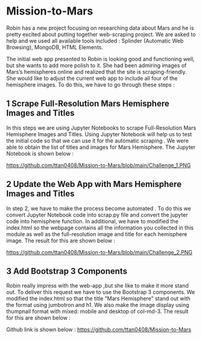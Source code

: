# Mission-to-Mars
Robin has a new project focusing on researching data about Mars and he is pretty excited about putting together web-scraping project. We are asked to help and we used all available tools included : Splinder (Automatic Web Browsing),  MongoDB, HTML Elements.

The initial web app presented to Robin is looking good and functioning well, but she wants to add more polish to it. She had been admiring images of Mars’s hemispheres online and realized that the site is scraping-friendly. She would like to adjust the current web app to include all four of the hemisphere images. To do this, we have to go through these steps :
   
 ## 1 Scrape Full-Resolution Mars Hemisphere Images and Titles
 
  In this steps we are using Jupyter Notebooks to scrape Full-Resolution Mars Hemisphere Images and Titles. Using Jupyter Notebook will help us to test the initial code so that   we can use it for the automatic scraping . We were able to obtain the list of titles and images for Mars Hemisphere. The Jupyter Notebook is shown below :
  
  https://github.com/ttan0408/Mission-to-Mars/blob/main/Challenge_1.PNG
 
 ## 2 Update the Web App with Mars Hemisphere Images and Titles
 
  In step 2, we have to make the process become automated . To do this we convert Jupyter Notebook code into scrap.py file and convert the jupyter code into hemisphere           function. In additional, we have to modified the index.html so the webpage contains all the information you collected in this module as well as the full-resolution image and   title for each hemisphere image. The result for this are shown below :
  
 https://github.com/ttan0408/Mission-to-Mars/blob/main/Challenge_2.PNG
 
 ## 3 Add Bootstrap 3 Components
  Robin really impress with the web-app ,but she like to make it more stand out. To deliver this request we have to use the Bootstrap 3 components. We modified the index.html     so that the title "Mars Hemisphere" stand out with the format using jumbotron and h1. We also make the image display using thumpnail format with mixed: mobile and desktop of   col-md-3. The result for this are shown below :
  
  Github link is shown below :
  https://github.com/ttan0408/Mission-to-Mars
